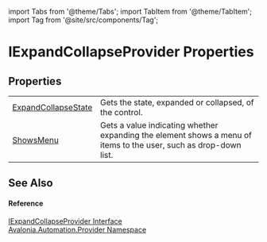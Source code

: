 import Tabs from '@theme/Tabs'; 
import TabItem from '@theme/TabItem'; 
import Tag from '@site/src/components/Tag'; 

# IExpandCollapseProvider Properties




## Properties
<table>
<tr>
<td><a href="P_Avalonia_Automation_Provider_IExpandCollapseProvider_ExpandCollapseState">ExpandCollapseState</a></td>
<td>Gets the state, expanded or collapsed, of the control.</td>
</tr>
<tr>
<td><a href="P_Avalonia_Automation_Provider_IExpandCollapseProvider_ShowsMenu">ShowsMenu</a></td>
<td>Gets a value indicating whether expanding the element shows a menu of items to the user, such as drop-down list.</td>
</tr>
</table>

## See Also


#### Reference
<a href="T_Avalonia_Automation_Provider_IExpandCollapseProvider">IExpandCollapseProvider Interface</a>  
<a href="N_Avalonia_Automation_Provider">Avalonia.Automation.Provider Namespace</a>  
